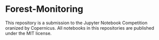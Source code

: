 # Forest-Monitoring


This repository is a submission to the Jupyter Notebook Competition oranized by Copernicus.
All notebooks in this repositories are published under the MIT license.
